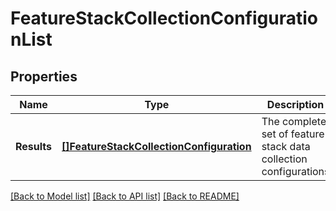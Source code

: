 # FeatureStackCollectionConfigurationList

## Properties
Name | Type | Description | Notes
------------ | ------------- | ------------- | -------------
**Results** | [**[]FeatureStackCollectionConfiguration**](FeatureStackCollectionConfiguration.md) | The complete set of feature stack data collection configurations | [optional] [default to null]

[[Back to Model list]](../README.md#documentation-for-models) [[Back to API list]](../README.md#documentation-for-api-endpoints) [[Back to README]](../README.md)

